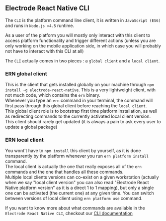## Electrode React Native CLI

The `CLI` is the platform command line client, it is written in `JavaScript (ES6)` and runs in `Node.js >4.5` runtime.

As a user of the platform you will mostly only interact with this client to access platform functionality and trigger different actions (unless you are only working on the mobile application side, in which case you will probably not have to interact with this CLI at all)

The `CLI` actually comes in two pieces : a `global client` and a `local client`.

### ERN global client 

This is the client that gets installed globally on your machine through `npm install -g electrode-react-native`. 
This is a very lightweight client, with not much code, which contains the `ern` binary.   
Whenever you type an `ern` command in your terminal, the command will first pass through this global client before reaching the `local client`.  
This global client role is to bootstrap first time platform installation, as well as redirecting commands to the currently activated local client version.  
This client should rarely get updated (it is always a pain to ask every user to update a global package)

### ERN local client

You wont't have to `npm install` this client by yourself, as it is done transparently by the platform whenever you run `ern platform install` command.  
The local client is actually the one that really exposes all of the `ern` commands and the one that handles all these commands.  
Multiple local clients versions can co-exist on a given workstation (actually when we say "local client version" you can also read "Electrode React Native platform version" as it is a direct 1 to 1 mapping), but only a single one can be activated (the current one) at any given time. You can switch between versions of local client using `ern platform use` command.

If you want to know more about what commands are available in the `Electrode React Native CLI`, checkout our [CLI documentation](url)